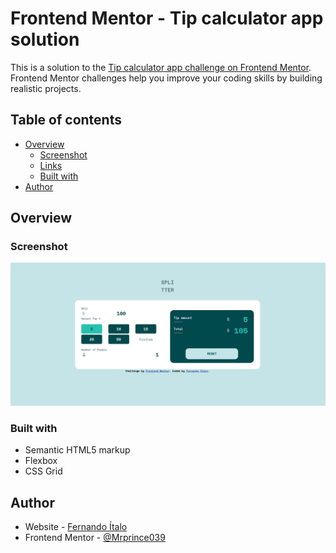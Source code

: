 # Frontend Mentor - Tip calculator app solution

This is a solution to the [Tip calculator app challenge on Frontend Mentor](https://www.frontendmentor.io/challenges/tip-calculator-app-ugJNGbJUX). Frontend Mentor challenges help you improve your coding skills by building realistic projects.

## Table of contents

- [Overview](#overview)
  - [Screenshot](#screenshot)
  - [Links](#links)
  - [Built with](#built-with)
- [Author](#author)



## Overview


### Screenshot

![](./images/tip-calculator.png)


### Built with

- Semantic HTML5 markup
- Flexbox
- CSS Grid

## Author

- Website - [Fernando Ítalo](https://fernandoitalodev.github.io/personal-portifolio/)
- Frontend Mentor - [@Mrprince039](https://www.frontendmentor.io/profile/Mrprince039)




